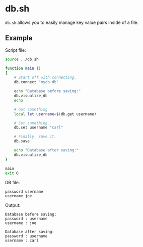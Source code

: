 # db.sh

`db.sh` allows you to easily manage key value pairs inside of a file.

## Example

Script file:
```bash
source ../db.sh

function main ()
{
    # Start off with connecting.
    db.connect "mydb.db"

    echo "Database before saving:"
    db.visualize_db
    echo

    # Get something
    local let username=$(db.get username)

    # Set something
    db.set username "carl"

    # Finally, save it.
    db.save

    echo "Database after saving:"
    db.visualize_db
}

main
exit 0
```

DB file:
```
password username
username joe
```

Output:
```
Database before saving:
password : username
username : joe

Database after saving:
password : username
username : carl
```
